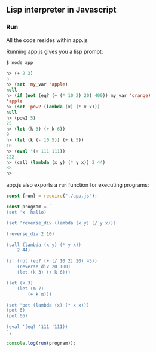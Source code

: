 Lisp interpreter in Javascript
---

### Run

All the code resides within app.js

Running app.js gives you a lisp prompt:

```lisp
$ node app

h> (+ 2 3)
5
h> (set 'my_var 'apple)
null
h> (if (not (eq? (+ (* 10 2) 20) 400)) my_var 'orange)
'apple
h> (set 'pow2 (lambda (x) (* x x)))
null
h> (pow2 5)
25
h> (let (k 3) (+ k 6))
9
h> (let (k (- 10 5)) (+ k 5))
10
h> (eval '(+ 111 111))
222
h> (call (lambda (x y) (* y x)) 2 44)
88
h> 
```

app.js also exports a `run` function for executing programs:

```javascript
const {run} = require("./app.js");

const program = `
(set 'x 'hallo)

(set 'reverse_div (lambda (x y) (/ y x)))

(reverse_div 2 10)

(call (lambda (x y) (* y x))
    2 44)

(if (not (eq? (+ (/ 10 2) 20) 45))
    (reverse_div 20 100)
    (let (k 3) (+ k 6)))

(let (k 3)
    (let (m 7)
        (+ k m)))

(set 'pot (lambda (x) (* x x)))
(pot 6)
(pot 66)

(eval '(eq? '111 '111))
`;

console.log(run(program));
```
